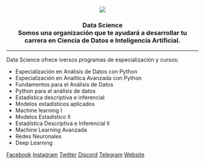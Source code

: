 <br />
<p align="center">
  <a href="#">
    <img src="https://imgur.com/ecnSVNH.png" weight="100%">
  </a>

  <h3 align="center">Data Science<br>
  Somos una organización que te ayudará a desarrollar tu carrera en Ciencia de Datos e Inteligencia Artificial.</h3>

</p>

<hr style="height:2px;border-width:0;color:gray;background-color:gray">

 Data Science ofrece iversos programas de especialización y cursos:
 
- Especialización en Análisis de Datos con Python
- Especialización en Analítica Avanzada con Python
- Fundamentos para el Análisis de Datos
- Python para el análisis de datos
- Estadística descriptiva e inferencial
- Modelos estadísticos aplicados
- Machine learning I
- Modelos Estadístico II
- Estadística Descriptiva e Inferencial II
- Machine Learning Avanzada
- Redes Neuronales
- Deep Learning

[Facebook](https://www.facebook.com/DataScienceResearch)
[Instagram](https://www.instagram.com/datasciencepe/)
[Twitter](https://twitter.com/DataScience_Pe)
[Discord](https://discord.gg/nAaqdb6Fpd)
[Telegram](https://t.me/DataScienceResearchPeru)
[Website](https://www.datascience.pe/)
